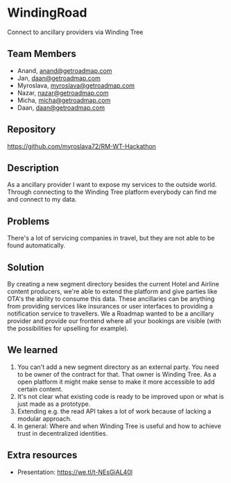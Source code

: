 # WindingRoad

Connect to ancillary providers via Winding Tree

## Team Members

* Anand, anand@getroadmap.com
* Jan, daan@getroadmap.com
* Myroslava, myroslava@getroadmap.com
* Nazar, nazar@getroadmap.com
* Micha, micha@getroadmap.com
* Daan, daan@getroadmap.com

## Repository

https://github.com/myroslava72/RM-WT-Hackathon

## Description

As a ancillary provider I want to expose my services to the outside world. Through connecting to the Winding Tree platform everybody can find me and connect to my data.

## Problems
There's a lot of servicing companies in travel, but they are not able to be found automatically.

## Solution
By creating a new segment directory besides the current Hotel and Airline content producers, we're able to extend the platform and give parties like OTA's the ability to consume this data. These ancillaries can be anything from providing services like insurances or user interfaces to providing a notification service to travellers.
We a Roadmap wanted to be a ancillary provider and provide our frontend where all your bookings are visible (with the possibilities for upselling for example).

## We learned
1. You can't add a new segment directory as an external party. You need to be owner of the contract for that. That owner is Winding Tree. As a open platform it might make sense to make it more accessible to add certain content.
2. It's not clear what existing code is ready to be improved upon or what is just made as a prototype.
3. Extending e.g. the read API takes a lot of work because of lacking a modular approach.
4. In general: Where and when Winding Tree is useful and how to achieve trust in  decentralized identities.

## Extra resources

* Presentation: https://we.tl/t-NEsGiAL40l
